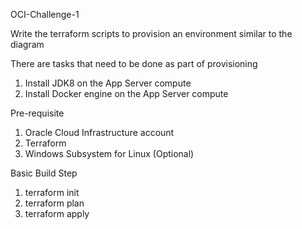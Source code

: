 OCI-Challenge-1

Write the terraform scripts to provision an environment similar to the diagram

There are tasks that need to be done as part of provisioning
1. Install JDK8 on the App Server compute
2. Install Docker engine on the App Server compute

Pre-requisite
1. Oracle Cloud Infrastructure account
2. Terraform
3. Windows Subsystem for Linux (Optional)

Basic Build Step
1. terraform init
2. terraform plan
3. terraform apply